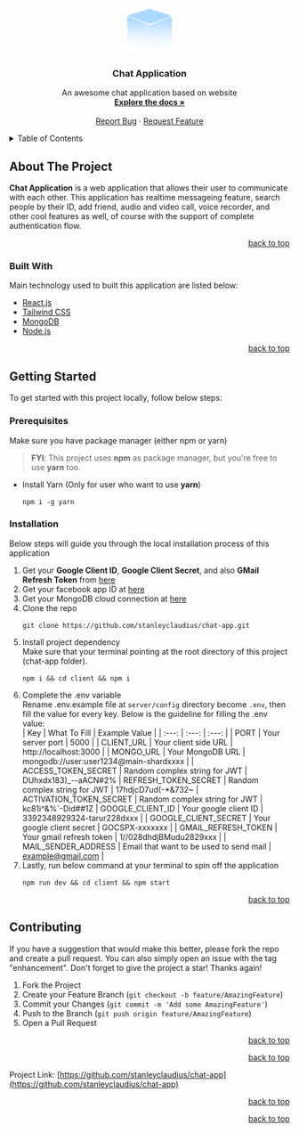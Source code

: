 
<br />
<div align="center">
  <a href="https://github.com/stanleyclaudius/chat-app](https://github.com/Srinivaschavali2003/Premium-Messenger">
    <img src="client/public/images/logo.png" alt="Logo" width="80" height="80">
  </a>

  <h3 align="center">Chat Application</h3>

  <p align="center">
    An awesome chat application based on website
    <br />
    <a href="https://github.com/stanleyclaudius/chat-app.git"><strong>Explore the docs »</strong></a>
    <br />
    <br />
    <a href="https://github.com/Srinivaschavali2003/Premium-Messenger/issues">Report Bug</a>
    ·
    <a href="https://github.com/Srinivaschavali2003/Premium-Messenger/issues">Request Feature</a>
  </p>
</div>

<details>
  <summary>Table of Contents</summary>
  <ol>
    <li>
      <a href="#about-the-project">About The Project</a>
      <ul>
        <li><a href="#built-with">Built With</a></li>
      </ul>
    </li>
    <li>
      <a href="#getting-started">Getting Started</a>
      <ul>
        <li><a href="#prerequisites">Prerequisites</a></li>
        <li><a href="#installation">Installation</a></li>
      </ul>
    </li>
  
  </ol>
</details>

## About The Project

**Chat Application** is a web application that allows their user to communicate with each other. This application has realtime messageing feature, search people by their ID, add friend, audio and video call, voice recorder, and other cool features as well, of course with the support of complete authentication flow.

<p align="right"><a href="#top">back to top</a></p>

### Built With

Main technology used to built this application are listed below:

* [React.js](https://reactjs.org/)
* [Tailwind CSS](https://tailwindcss.com/)
* [MongoDB](https://mongodb.com/cloud/atlas/)
* [Node.js](https://nodejs.org/)

<p align="right"><a href="#top">back to top</a></p>

## Getting Started

To get started with this project locally, follow below steps:

### Prerequisites

Make sure you have package manager (either npm or yarn)

>**FYI**: This project uses **npm** as package manager, but you're free to use **yarn** too.

* Install Yarn (Only for user who want to use **yarn**)
  ```
  npm i -g yarn
  ```

### Installation

Below steps will guide you through the local installation process of this application

1. Get your **Google Client ID**, **Google Client Secret**, and also **GMail Refresh Token** from [here](https://console.developers.google.com/)
2. Get your facebook app ID at [here](https://developers.facebook.com/)
3. Get your MongoDB cloud connection at [here](https://mongodb.com/cloud/atlas/)
4. Clone the repo
   ```
   git clone https://github.com/stanleyclaudius/chat-app.git
   ```
7. Install project dependency<br />
Make sure that your terminal pointing at the root directory of this project (chat-app folder).
   ```
   npm i && cd client && npm i
   ```
8. Complete the .env variable<br/>
Rename .env.example file at ```server/config``` directory become ```.env```, then fill the value for every key. Below is the guideline for filling the .env value:<br/>
    | Key | What To Fill | Example Value |
    | :---: | :---: | :---: |
    | PORT | Your server port | 5000 |
    | CLIENT_URL | Your client side URL | http://localhost:3000 |
    | MONGO_URL | Your MongoDB URL | mongodb://user:user1234@main-shardxxxx |
    | ACCESS_TOKEN_SECRET | Random complex string for JWT | DUhxdx183)_--aACN#2%
    | REFRESH_TOKEN_SECRET | Random complex string for JWT | 17hdjcD7ud(-*&732~
    | ACTIVATION_TOKEN_SECRET | Random complex string for JWT | kc81i^&%`-Did##1Z
    | GOOGLE_CLIENT_ID | Your google client ID | 3392348929324-tarur228dxxx |
    | GOOGLE_CLIENT_SECRET | Your google client secret | GOCSPX-xxxxxxx |
    | GMAIL_REFRESH_TOKEN | Your gmail refresh token | 1//028dhdjBMudu2829xxx |
    | MAIL_SENDER_ADDRESS | Email that want to be used to send mail | example@gmail.com |
9. Lastly, run below command at your terminal to spin off the application
    ```
    npm run dev && cd client && npm start
    ```

<p align="right"><a href="#top">back to top</a></p>

## Contributing

If you have a suggestion that would make this better, please fork the repo and create a pull request. You can also simply open an issue with the tag "enhancement".
Don't forget to give the project a star! Thanks again!

1. Fork the Project
2. Create your Feature Branch (`git checkout -b feature/AmazingFeature`)
3. Commit your Changes (`git commit -m 'Add some AmazingFeature'`)
4. Push to the Branch (`git push origin feature/AmazingFeature`)
5. Open a Pull Request

<p align="right"><a href="#top">back to top</a></p>

<p align="right"><a href="#top">back to top</a></p>


Project Link: [https://github.com/stanleyclaudius/chat-app](https://github.com/stanleyclaudius/chat-app)

<p align="right"><a href="#top">back to top</a></p>


<p align="right"><a href="#top">back to top</a></p>
